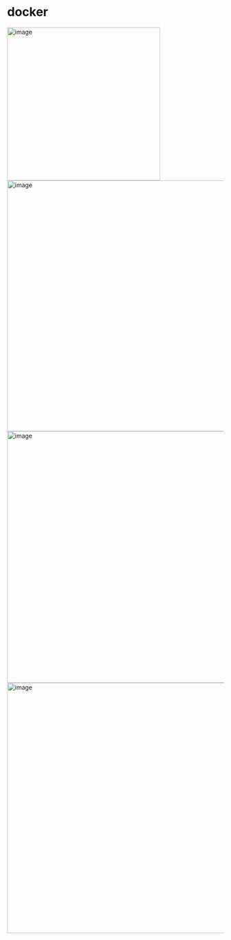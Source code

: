 # docker
<img width="356" alt="image" src="https://github.com/tsubasa-k/docker/assets/61736148/5146708f-6220-410e-bf07-7508420a1cca">

<img width="583" alt="image" src="https://github.com/tsubasa-k/docker/assets/61736148/a410e390-c16e-49fb-812e-f7ade1375e08">

<img width="585" alt="image" src="https://github.com/tsubasa-k/docker/assets/61736148/f5514e08-155d-4d8f-b5a6-3fb4d131201f">
<img width="582" alt="image" src="https://github.com/tsubasa-k/docker/assets/61736148/843a6924-9796-4b89-8a44-f8bc9b09d9ee">



